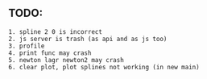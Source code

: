 ## TODO:
	1. spline 2 0 is incorrect
	2. js server is trash (as api and as js too)
	3. profile
	4. print func may crash
	5. newton lagr newton2 may crash
	6. clear plot, plot splines not working (in new main)
